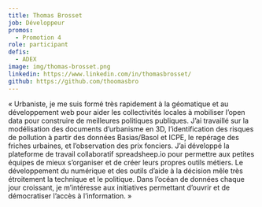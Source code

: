 ```yaml
---
title: Thomas Brosset
job: Développeur
promos:
  - Promotion 4
role: participant
defis:
  - ADEX
image: img/thomas-brosset.png
linkedin: https://www.linkedin.com/in/thomasbrosset/
github: https://github.com/thoomasbro
---
```

« Urbaniste, je me suis formé très rapidement à la géomatique et au développement web pour aider les collectivités locales à mobiliser l’open data pour construire de meilleures politiques publiques. J’ai travaillé sur la modélisation des documents d’urbanisme en 3D, l’identification des risques de pollution à partir des données Basias/Basol et ICPE, le repérage des friches urbaines, et l’observation des prix fonciers. J’ai développé la plateforme de travail collaboratif spreadsheep.io pour permettre aux petites équipes de mieux s’organiser et de créer leurs propres outils métiers. Le développement du numérique et des outils d’aide à la décision mêle très étroitement la technique et le politique. Dans l’océan de données chaque jour croissant, je m’intéresse aux initiatives permettant d’ouvrir et de démocratiser l’accès à l’information. »
